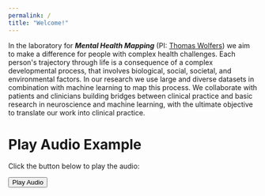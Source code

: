 ```yaml
---
permalink: /
title: "Welcome!"
---
```

In the laboratory for ***Mental Health Mapping*** (PI: [Thomas Wolfers](https://thomaswolfers.github.io)) we aim to make a difference for people with complex health challenges. Each person's trajectory through life is a consequence of a complex developmental process, that involves biological, social, societal, and environmental factors. In our research we use large and diverse datasets in combination with machine learning to map this process. We collaborate with patients and clinicians building bridges between clinical practice and basic research in neuroscience and machine learning, with the ultimate objective to translate our work into clinical practice.

# Play Audio Example

Click the button below to play the audio:

<!-- Button to play the audio -->
<button onclick="document.getElementById('audioPlayer').play()">Play Audio</button>

<!-- Audio element -->
<audio id="audioPlayer" src="path-to-your-audio-file.wav"></audio>
